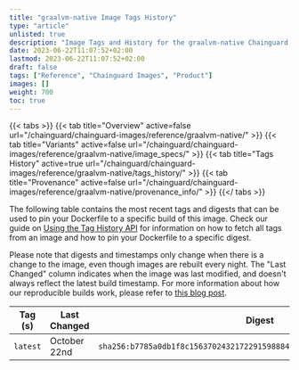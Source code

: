 ```yaml
---
title: "graalvm-native Image Tags History"
type: "article"
unlisted: true
description: "Image Tags and History for the graalvm-native Chainguard Image"
date: 2023-06-22T11:07:52+02:00
lastmod: 2023-06-22T11:07:52+02:00
draft: false
tags: ["Reference", "Chainguard Images", "Product"]
images: []
weight: 700
toc: true
---
```


{{< tabs >}}
{{< tab title="Overview" active=false url="/chainguard/chainguard-images/reference/graalvm-native/" >}}
{{< tab title="Variants" active=false url="/chainguard/chainguard-images/reference/graalvm-native/image_specs/" >}}
{{< tab title="Tags History" active=true url="/chainguard/chainguard-images/reference/graalvm-native/tags_history/" >}}
{{< tab title="Provenance" active=false url="/chainguard/chainguard-images/reference/graalvm-native/provenance_info/" >}}
{{</ tabs >}}

The following table contains the most recent tags and digests that can be used to pin your Dockerfile to a specific build of this image. Check our guide on [Using the Tag History API](/chainguard/chainguard-images/using-the-tag-history-api/) for information on how to fetch all tags from an image and how to pin your Dockerfile to a specific digest.

Please note that digests and timestamps only change when there is a change to the image, even though images are rebuilt every night. The "Last Changed" column indicates when the image was last modified, and doesn't always reflect the latest build timestamp. For more information about how our reproducible builds work, please refer to [this blog post](https://www.chainguard.dev/unchained/reproducing-chainguards-reproducible-image-builds).

| Tag (s)   | Last Changed | Digest                                                                    |
|-----------|--------------|---------------------------------------------------------------------------|
|  `latest` | October 22nd | `sha256:b7785a0db1f8c1563702432172291598884d9d24d34fc5f6623fbe1b0bdc4c33` |

